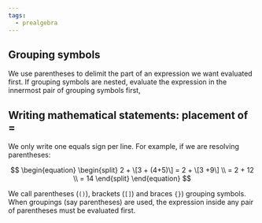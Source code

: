 ```yaml
---
tags:
  - prealgebra
---
```


## Grouping symbols

We use parentheses to delimit the part of an expression we want evaluated first.
If grouping symbols are nested, evaluate the expression in the innermost pair of
grouping symbols first,

## Writing mathematical statements: placement of $=$

We only write one equals sign per line. For example, if we are resolving
parentheses:

$$ \begin{equation} \begin{split} 2 + \[3 + (4+5)\] = 2 + \[3 +9\] \\ = 2 + 12
\\ = 14 \end{split} \end{equation} $$

We call parentheses (`()`), brackets (`[]`) and braces `{}`) grouping symbols.
When groupings (say parentheses) are used, the expression inside any pair of
parentheses must be evaluated first.
